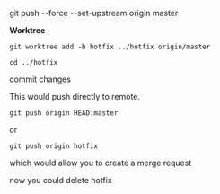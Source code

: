 git push --force --set-upstream origin master

**Worktree**

`git worktree add -b hotfix ../hotfix origin/master`

`cd ../hotfix`

commit changes

This would push directly to remote.

`git push origin HEAD:master`

or

`git push origin hotfix`

which would allow you to create a merge request

now you could delete hotfix

